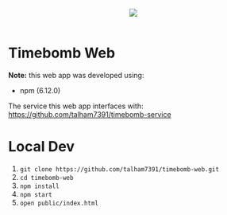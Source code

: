 <br/>
<div align="center">
	<img src="https://i.imgur.com/h7fjISK.png"/>
</div>
<br/>

# Timebomb Web

**Note:** this web app was developed using:
* npm (6.12.0)

The service this web app interfaces with:
https://github.com/talham7391/timebomb-service

# Local Dev

1. `git clone https://github.com/talham7391/timebomb-web.git`
2. `cd timebomb-web`
3. `npm install`
4. `npm start`
5. `open public/index.html`
